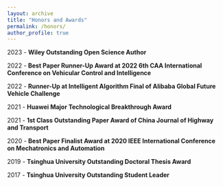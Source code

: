 ```yaml
---
layout: archive
title: "Honors and Awards"
permalink: /honors/
author_profile: true
---
```


2023 - **Wiley Outstanding Open Science Author**

2022 - **Best Paper Runner-Up Award at 2022 6th CAA International Conference on Vehicular Control and Intelligence**

2022 - **Runner-Up at Intelligent Algorithm Final of Alibaba Global Future Vehicle Challenge**

2021 - **Huawei Major Technological Breakthrough Award**

2021 - **1st Class Outstanding Paper Award of China Journal of Highway and Transport**

2020 - **Best Paper Finalist Award at 2020 IEEE International Conference on Mechatronics and Automation**

2019 - **Tsinghua University Outstanding Doctoral Thesis Award**

2017 - **Tsinghua University Outstanding Student Leader**
